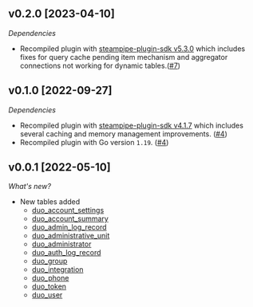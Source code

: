 ## v0.2.0 [2023-04-10]

_Dependencies_

- Recompiled plugin with [steampipe-plugin-sdk v5.3.0](https://github.com/turbot/steampipe-plugin-sdk/blob/main/CHANGELOG.md#v530-2023-03-16) which includes fixes for query cache pending item mechanism and aggregator connections not working for dynamic tables.([#7](https://github.com/turbot/steampipe-plugin-duo/pull/7))

## v0.1.0 [2022-09-27]

_Dependencies_

- Recompiled plugin with [steampipe-plugin-sdk v4.1.7](https://github.com/turbot/steampipe-plugin-sdk/blob/main/CHANGELOG.md#v417-2022-09-08) which includes several caching and memory management improvements. ([#4](https://github.com/turbot/steampipe-plugin-duo/pull/4))
- Recompiled plugin with Go version `1.19`. ([#4](https://github.com/turbot/steampipe-plugin-duo/pull/4))

## v0.0.1 [2022-05-10]

_What's new?_

- New tables added
  - [duo_account_settings](https://hub.steampipe.io/plugins/turbot/duo/tables/duo_account_settings)
  - [duo_account_summary](https://hub.steampipe.io/plugins/turbot/duo/tables/duo_account_summary)
  - [duo_admin_log_record](https://hub.steampipe.io/plugins/turbot/duo/tables/duo_admin_log_record)
  - [duo_administrative_unit](https://hub.steampipe.io/plugins/turbot/duo/tables/duo_administrative_unit)
  - [duo_administrator](https://hub.steampipe.io/plugins/turbot/duo/tables/duo_administrator)
  - [duo_auth_log_record](https://hub.steampipe.io/plugins/turbot/duo/tables/duo_auth_log_record)
  - [duo_group](https://hub.steampipe.io/plugins/turbot/duo/tables/duo_group)
  - [duo_integration](https://hub.steampipe.io/plugins/turbot/duo/tables/duo_integration)
  - [duo_phone](https://hub.steampipe.io/plugins/turbot/duo/tables/duo_phone)
  - [duo_token](https://hub.steampipe.io/plugins/turbot/duo/tables/duo_token)
  - [duo_user](https://hub.steampipe.io/plugins/turbot/duo/tables/duo_user)
